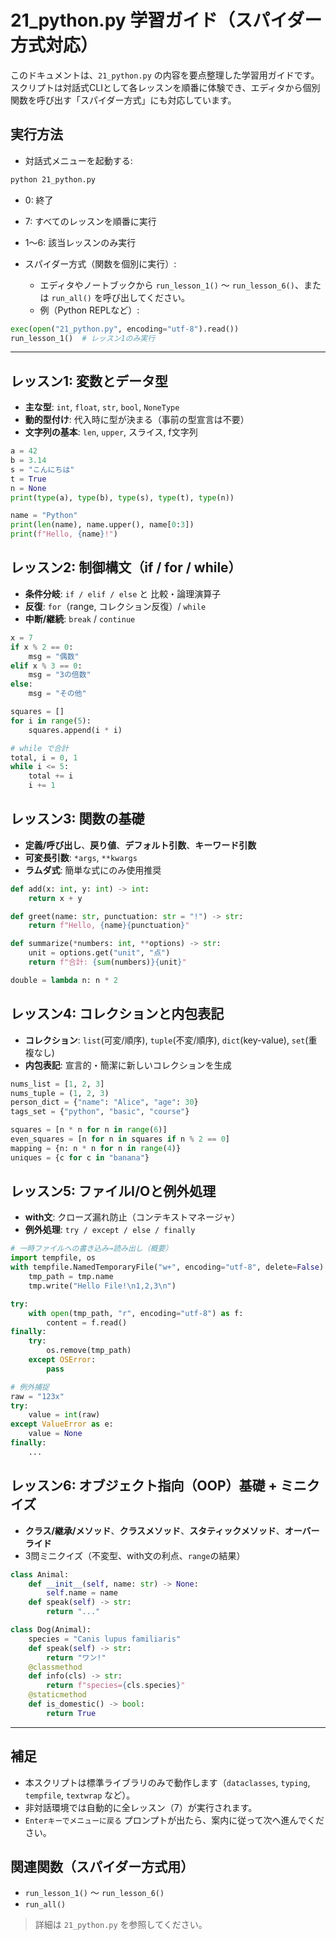 # 21_python.py 学習ガイド（スパイダー方式対応）

このドキュメントは、`21_python.py` の内容を要点整理した学習用ガイドです。スクリプトは対話式CLIとして各レッスンを順番に体験でき、エディタから個別関数を呼び出す「スパイダー方式」にも対応しています。

## 実行方法

- 対話式メニューを起動する:
```bash
python 21_python.py
```
  - 0: 終了
  - 7: すべてのレッスンを順番に実行
  - 1〜6: 該当レッスンのみ実行

- スパイダー方式（関数を個別に実行）:
  - エディタやノートブックから `run_lesson_1()` 〜 `run_lesson_6()`、または `run_all()` を呼び出してください。
  - 例（Python REPLなど）:
```python
exec(open("21_python.py", encoding="utf-8").read())
run_lesson_1()  # レッスン1のみ実行
```

---

## レッスン1: 変数とデータ型
- **主な型**: `int`, `float`, `str`, `bool`, `NoneType`
- **動的型付け**: 代入時に型が決まる（事前の型宣言は不要）
- **文字列の基本**: `len`, `upper`, スライス, f文字列

```python
a = 42
b = 3.14
s = "こんにちは"
t = True
n = None
print(type(a), type(b), type(s), type(t), type(n))

name = "Python"
print(len(name), name.upper(), name[0:3])
print(f"Hello, {name}!")
```

## レッスン2: 制御構文（if / for / while）
- **条件分岐**: `if / elif / else` と 比較・論理演算子
- **反復**: `for`（range, コレクション反復）/ `while`
- **中断/継続**: `break` / `continue`

```python
x = 7
if x % 2 == 0:
    msg = "偶数"
elif x % 3 == 0:
    msg = "3の倍数"
else:
    msg = "その他"

squares = []
for i in range(5):
    squares.append(i * i)

# while で合計
total, i = 0, 1
while i <= 5:
    total += i
    i += 1
```

## レッスン3: 関数の基礎
- **定義/呼び出し**、**戻り値**、**デフォルト引数**、**キーワード引数**
- **可変長引数**: `*args`, `**kwargs`
- **ラムダ式**: 簡単な式にのみ使用推奨

```python
def add(x: int, y: int) -> int:
    return x + y

def greet(name: str, punctuation: str = "!") -> str:
    return f"Hello, {name}{punctuation}"

def summarize(*numbers: int, **options) -> str:
    unit = options.get("unit", "点")
    return f"合計: {sum(numbers)}{unit}"

double = lambda n: n * 2
```

## レッスン4: コレクションと内包表記
- **コレクション**: `list`(可変/順序), `tuple`(不変/順序), `dict`(key-value), `set`(重複なし)
- **内包表記**: 宣言的・簡潔に新しいコレクションを生成

```python
nums_list = [1, 2, 3]
nums_tuple = (1, 2, 3)
person_dict = {"name": "Alice", "age": 30}
tags_set = {"python", "basic", "course"}

squares = [n * n for n in range(6)]
even_squares = [n for n in squares if n % 2 == 0]
mapping = {n: n * n for n in range(4)}
uniques = {c for c in "banana"}
```

## レッスン5: ファイルI/Oと例外処理
- **with文**: クローズ漏れ防止（コンテキストマネージャ）
- **例外処理**: `try / except / else / finally`

```python
# 一時ファイルへの書き込み→読み出し（概要）
import tempfile, os
with tempfile.NamedTemporaryFile("w+", encoding="utf-8", delete=False) as tmp:
    tmp_path = tmp.name
    tmp.write("Hello File!\n1,2,3\n")

try:
    with open(tmp_path, "r", encoding="utf-8") as f:
        content = f.read()
finally:
    try:
        os.remove(tmp_path)
    except OSError:
        pass

# 例外捕捉
raw = "123x"
try:
    value = int(raw)
except ValueError as e:
    value = None
finally:
    ...
```

## レッスン6: オブジェクト指向（OOP）基礎 + ミニクイズ
- **クラス/継承/メソッド**、**クラスメソッド**、**スタティックメソッド**、**オーバーライド**
- 3問ミニクイズ（不変型、with文の利点、`range`の結果）

```python
class Animal:
    def __init__(self, name: str) -> None:
        self.name = name
    def speak(self) -> str:
        return "..."

class Dog(Animal):
    species = "Canis lupus familiaris"
    def speak(self) -> str:
        return "ワン!"
    @classmethod
    def info(cls) -> str:
        return f"species={cls.species}"
    @staticmethod
    def is_domestic() -> bool:
        return True
```

---

## 補足
- 本スクリプトは標準ライブラリのみで動作します（`dataclasses`, `typing`, `tempfile`, `textwrap` など）。
- 非対話環境では自動的に全レッスン（7）が実行されます。
- `Enterキーでメニューに戻る` プロンプトが出たら、案内に従って次へ進んでください。

## 関連関数（スパイダー方式用）
- `run_lesson_1()` 〜 `run_lesson_6()`
- `run_all()`

> 詳細は `21_python.py` を参照してください。

